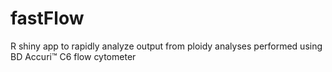 # fastFlow
R shiny app to rapidly analyze output from ploidy analyses performed using BD Accuri™ C6 flow cytometer
